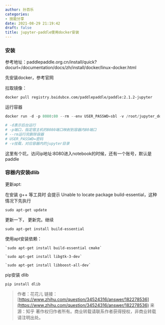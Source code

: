 ```yaml
---
author: 孙百乐
categories:
- 技能分享
date: 2021-08-29 21:19:42
draft: false
title: jupyter-paddle使用docker安装
---
```


### 安装

参考地址：paddlepaddle.org.cn/install/quick?docurl=/documentation/docs/zh/install/docker/linux-docker.html

先安装docker，参考官网

拉取镜像：

`docker pull registry.baidubce.com/paddlepaddle/paddle:2.1.2-jupyter`

运行容器

```python
docker run -d -p 8080:80 --rm --env USER_PASSWD=sbl -v /root/jupyter_docker:/home/paddle registry.baidubce.com/paddlepaddle/paddle:2.1.2-jupyter

# -d表示后台运行
# -p端口，指定宿主机的8080端口映射到容器内80端口
# --rm运行完删除容器
# USER_PASSWD=密码
# -v挂载，对应容器内的jupyter目录
```

这里有个坑，访问ip地址:8080进入notebook的时候，还有一个账号，默认是paddle

### 容器内安装dlib

更新apt:

在安装 g++ 等工具时 会提示 Unable to locate package build-essential，这种情况下先执行

```
sudo apt-get update
```

更新一下， 更新完。继续

```
sudo apt-get install build-essential
```

使用apt安装依赖：

`` `sudo apt-get install build-essential cmake` ``

`` `sudo apt-get install libgtk-3-dev` ``

`` `sudo apt-get install libboost-all-dev` ``

pip安装 dlib

`pip install dlib`

> 作者：花花儿 链接：[https://www.zhihu.com/question/34524316/answer/182278536](https://www.zhihu.com/question/34524316/answer/182278536) 来源：知乎 著作权归作者所有。商业转载请联系作者获得授权，非商业转载请注明出处。